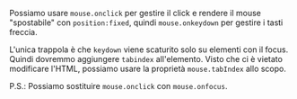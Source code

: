 
Possiamo usare `mouse.onclick` per gestire il click e rendere il mouse "spostabile" con `position:fixed`, quindi `mouse.onkeydown` per gestire i tasti freccia.

L'unica trappola è che `keydown` viene scaturito solo su elementi con il focus. Quindi dovremmo aggiungere `tabindex`  all'elemento. Visto che ci è vietato modificare l'HTML, possiamo usare la proprietà `mouse.tabIndex` allo scopo.

P.S.: Possiamo sostituire `mouse.onclick` con `mouse.onfocus`.
